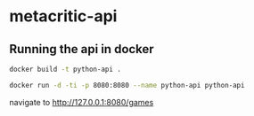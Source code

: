 # metacritic-api

## Running the api in docker

```sh
docker build -t python-api .
```

```sh
docker run -d -ti -p 8080:8080 --name python-api python-api
```

navigate to http://127.0.0.1:8080/games
